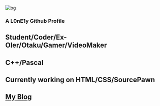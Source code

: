 ![bg](https://raw.githubusercontent.com/AL0nE1y/Images-hosting/master/images/20200501234328.jpg)
### A L0nE1y Github Profile
## Student/Coder/Ex-OIer/Otaku/Gamer/VideoMaker
## C++/Pascal 
## Currently working on HTML/CSS/SourcePawn
## [My Blog](https://al0ne1y.github.io/)

<!--
**AL0nE1y/AL0nE1y** is a ✨ _special_ ✨ repository because its `README.md` (this file) appears on your GitHub profile.

Here are some ideas to get you started:

- 🔭 I’m currently working on ...
- 🌱 I’m currently learning ...
- 👯 I’m looking to collaborate on ...
- 🤔 I’m looking for help with ...
- 💬 Ask me about ...
- 📫 How to reach me: ...
- 😄 Pronouns: ...
- ⚡ Fun fact: ...
-->
